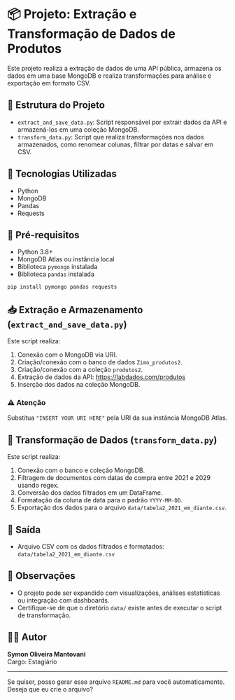 # 📦 Projeto: Extração e Transformação de Dados de Produtos

Este projeto realiza a extração de dados de uma API pública, armazena os dados em uma base MongoDB e realiza transformações para análise e exportação em formato CSV.

## 🧩 Estrutura do Projeto

- `extract_and_save_data.py`: Script responsável por extrair dados da API e armazená-los em uma coleção MongoDB.
- `transform_data.py`: Script que realiza transformações nos dados armazenados, como renomear colunas, filtrar por datas e salvar em CSV.

## 🚀 Tecnologias Utilizadas

- Python
- MongoDB
- Pandas
- Requests

## 🔧 Pré-requisitos

- Python 3.8+
- MongoDB Atlas ou instância local
- Biblioteca `pymongo` instalada
- Biblioteca `pandas` instalada

```bash
pip install pymongo pandas requests
```

## 📥 Extração e Armazenamento (`extract_and_save_data.py`)

Este script realiza:

1. Conexão com o MongoDB via URI.
2. Criação/conexão com o banco de dados `Zimo_produtos2`.
3. Criação/conexão com a coleção `produtos2`.
4. Extração de dados da API: https://labdados.com/produtos
5. Inserção dos dados na coleção MongoDB.

### ⚠️ Atenção

Substitua `"INSERT YOUR URI HERE"` pela URI da sua instância MongoDB Atlas.

## 🔄 Transformação de Dados (`transform_data.py`)

Este script realiza:

1. Conexão com o banco e coleção MongoDB.
2. Filtragem de documentos com datas de compra entre 2021 e 2029 usando regex.
3. Conversão dos dados filtrados em um DataFrame.
4. Formatação da coluna de data para o padrão `YYYY-MM-DD`.
5. Exportação dos dados para o arquivo `data/tabela2_2021_em_diante.csv`.

## 📁 Saída

- Arquivo CSV com os dados filtrados e formatados: `data/tabela2_2021_em_diante.csv`

## 📌 Observações

- O projeto pode ser expandido com visualizações, análises estatísticas ou integração com dashboards.
- Certifique-se de que o diretório `data/` existe antes de executar o script de transformação.

## 🧑‍💻 Autor

**Symon Oliveira Mantovani**  
Cargo: Estagiário

---

Se quiser, posso gerar esse arquivo `README.md` para você automaticamente. Deseja que eu crie o arquivo?